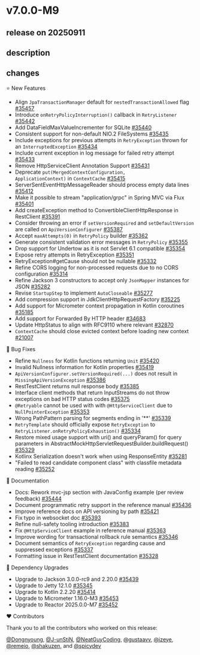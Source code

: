 # v7.0.0-M9

## release on 20250911
## description
## changes
⭐ New Features

* Align <code>JpaTransactionManager</code> default for <code>nestedTransactionAllowed</code> flag <a href="https://github.com/spring-projects/spring-framework/issues/35457" data-hovercard-type="issue" data-hovercard-url="/spring-projects/spring-framework/issues/35457/hovercard">#35457</a>
* Introduce <code>onRetryPolicyInterruption()</code> callback in <code>RetryListener</code> <a href="https://github.com/spring-projects/spring-framework/issues/35442" data-hovercard-type="issue" data-hovercard-url="/spring-projects/spring-framework/issues/35442/hovercard">#35442</a>
* Add DataFieldMaxValueIncrementer for SQLite <a href="https://github.com/spring-projects/spring-framework/issues/35440" data-hovercard-type="issue" data-hovercard-url="/spring-projects/spring-framework/issues/35440/hovercard">#35440</a>
* Consistent support for non-default NIO.2 FileSystems <a href="https://github.com/spring-projects/spring-framework/issues/35435" data-hovercard-type="issue" data-hovercard-url="/spring-projects/spring-framework/issues/35435/hovercard">#35435</a>
* Include exceptions for previous attempts in <code>RetryException</code> thrown for an <code>InterruptedException</code> <a href="https://github.com/spring-projects/spring-framework/issues/35434" data-hovercard-type="issue" data-hovercard-url="/spring-projects/spring-framework/issues/35434/hovercard">#35434</a>
* Include current exception in log message for failed retry attempt <a href="https://github.com/spring-projects/spring-framework/issues/35433" data-hovercard-type="issue" data-hovercard-url="/spring-projects/spring-framework/issues/35433/hovercard">#35433</a>
* Remove HttpServiceClient Annotation Support <a href="https://github.com/spring-projects/spring-framework/issues/35431" data-hovercard-type="issue" data-hovercard-url="/spring-projects/spring-framework/issues/35431/hovercard">#35431</a>
* Deprecate <code>put(MergedContextConfiguration, ApplicationContext)</code> in <code>ContextCache</code> <a href="https://github.com/spring-projects/spring-framework/issues/35415" data-hovercard-type="issue" data-hovercard-url="/spring-projects/spring-framework/issues/35415/hovercard">#35415</a>
* ServerSentEventHttpMessageReader should process empty data lines <a href="https://github.com/spring-projects/spring-framework/issues/35412" data-hovercard-type="issue" data-hovercard-url="/spring-projects/spring-framework/issues/35412/hovercard">#35412</a>
* Make it possible to stream "application/grpc" in Spring MVC via Flux <a href="https://github.com/spring-projects/spring-framework/issues/35401" data-hovercard-type="issue" data-hovercard-url="/spring-projects/spring-framework/issues/35401/hovercard">#35401</a>
* Add createException method to ConvertibleClientHttpResponse in RestClient <a href="https://github.com/spring-projects/spring-framework/issues/35391" data-hovercard-type="issue" data-hovercard-url="/spring-projects/spring-framework/issues/35391/hovercard">#35391</a>
* Consider throwing an error if <code>setVersionRequired</code> and <code>setDefaultVersion</code> are called on <code>ApiVersionConfigurer</code> <a href="https://github.com/spring-projects/spring-framework/issues/35387" data-hovercard-type="issue" data-hovercard-url="/spring-projects/spring-framework/issues/35387/hovercard">#35387</a>
* Accept <code>maxAttempts(0)</code> in <code>RetryPolicy</code> builder <a href="https://github.com/spring-projects/spring-framework/issues/35362" data-hovercard-type="issue" data-hovercard-url="/spring-projects/spring-framework/issues/35362/hovercard">#35362</a>
* Generate consistent validation error messages in <code>RetryPolicy</code> <a href="https://github.com/spring-projects/spring-framework/issues/35355" data-hovercard-type="issue" data-hovercard-url="/spring-projects/spring-framework/issues/35355/hovercard">#35355</a>
* Drop support for Undertow as it is not Servlet 6.1 compatible <a href="https://github.com/spring-projects/spring-framework/issues/35354" data-hovercard-type="issue" data-hovercard-url="/spring-projects/spring-framework/issues/35354/hovercard">#35354</a>
* Expose retry attempts in RetryException <a href="https://github.com/spring-projects/spring-framework/issues/35351" data-hovercard-type="issue" data-hovercard-url="/spring-projects/spring-framework/issues/35351/hovercard">#35351</a>
* RetryException#getCause should not be nullable <a href="https://github.com/spring-projects/spring-framework/issues/35332" data-hovercard-type="issue" data-hovercard-url="/spring-projects/spring-framework/issues/35332/hovercard">#35332</a>
* Refine CORS logging for non-processed requests due to no CORS configuration <a href="https://github.com/spring-projects/spring-framework/issues/35314" data-hovercard-type="issue" data-hovercard-url="/spring-projects/spring-framework/issues/35314/hovercard">#35314</a>
* Refine Jackson 3 constructors to accept only <code>JsonMapper</code> instances for JSON <a href="https://github.com/spring-projects/spring-framework/issues/35282" data-hovercard-type="issue" data-hovercard-url="/spring-projects/spring-framework/issues/35282/hovercard">#35282</a>
* Revise <code>StartupStep</code> to implement <code>AutoCloseable</code> <a href="https://github.com/spring-projects/spring-framework/issues/35277" data-hovercard-type="issue" data-hovercard-url="/spring-projects/spring-framework/issues/35277/hovercard">#35277</a>
* Add compression support in JdkClientHttpRequestFactory <a href="https://github.com/spring-projects/spring-framework/pull/35225" data-hovercard-type="pull_request" data-hovercard-url="/spring-projects/spring-framework/pull/35225/hovercard">#35225</a>
* Add support for Micrometer context propagation in Kotlin coroutines <a href="https://github.com/spring-projects/spring-framework/issues/35185" data-hovercard-type="issue" data-hovercard-url="/spring-projects/spring-framework/issues/35185/hovercard">#35185</a>
* Add support for Forwarded By HTTP header <a href="https://github.com/spring-projects/spring-framework/pull/34683" data-hovercard-type="pull_request" data-hovercard-url="/spring-projects/spring-framework/pull/34683/hovercard">#34683</a>
* Update HttpStatus to align with RFC9110 where relevant <a href="https://github.com/spring-projects/spring-framework/issues/32870" data-hovercard-type="issue" data-hovercard-url="/spring-projects/spring-framework/issues/32870/hovercard">#32870</a>
* <code>ContextCache</code> should close evicted context before loading new context <a href="https://github.com/spring-projects/spring-framework/issues/21007" data-hovercard-type="issue" data-hovercard-url="/spring-projects/spring-framework/issues/21007/hovercard">#21007</a>

🐞 Bug Fixes

* Refine <code>Nullness</code> for Kotlin functions returning <code>Unit</code> <a href="https://github.com/spring-projects/spring-framework/issues/35420" data-hovercard-type="issue" data-hovercard-url="/spring-projects/spring-framework/issues/35420/hovercard">#35420</a>
* Invalid Nullness information for Kotlin properties <a href="https://github.com/spring-projects/spring-framework/issues/35419" data-hovercard-type="issue" data-hovercard-url="/spring-projects/spring-framework/issues/35419/hovercard">#35419</a>
* <code>ApiVersionConfigurer.setVersionRequired(...)</code> does not result in <code>MissingApiVersionException</code> <a href="https://github.com/spring-projects/spring-framework/issues/35386" data-hovercard-type="issue" data-hovercard-url="/spring-projects/spring-framework/issues/35386/hovercard">#35386</a>
* RestTestClient returns null response body <a href="https://github.com/spring-projects/spring-framework/issues/35385" data-hovercard-type="issue" data-hovercard-url="/spring-projects/spring-framework/issues/35385/hovercard">#35385</a>
* Interface client methods that return InputStreams do not throw exceptions on bad HTTP status codes <a href="https://github.com/spring-projects/spring-framework/issues/35375" data-hovercard-type="issue" data-hovercard-url="/spring-projects/spring-framework/issues/35375/hovercard">#35375</a>
* <code>@Retryable</code> cannot be used with with <code>@HttpServiceClient</code> due to <code>NullPointerException</code> <a href="https://github.com/spring-projects/spring-framework/issues/35353" data-hovercard-type="issue" data-hovercard-url="/spring-projects/spring-framework/issues/35353/hovercard">#35353</a>
* Wrong PathPattern parsing for segments ending in '**' <a href="https://github.com/spring-projects/spring-framework/issues/35339" data-hovercard-type="issue" data-hovercard-url="/spring-projects/spring-framework/issues/35339/hovercard">#35339</a>
* <code>RetryTemplate</code> should officially expose <code>RetryException</code> to <code>RetryListener.onRetryPolicyExhaustion()</code> <a href="https://github.com/spring-projects/spring-framework/issues/35334" data-hovercard-type="issue" data-hovercard-url="/spring-projects/spring-framework/issues/35334/hovercard">#35334</a>
* Restore mixed usage support with uri() and queryParam() for query parameters in AbstractMockHttpServletRequestBuilder.buildRequest() <a href="https://github.com/spring-projects/spring-framework/pull/35329" data-hovercard-type="pull_request" data-hovercard-url="/spring-projects/spring-framework/pull/35329/hovercard">#35329</a>
* Kotlinx Serialization doesn't work when using ResponseEntity <a href="https://github.com/spring-projects/spring-framework/issues/35281" data-hovercard-type="issue" data-hovercard-url="/spring-projects/spring-framework/issues/35281/hovercard">#35281</a>
* "Failed to read candidate component class" with classfile metadata reading <a href="https://github.com/spring-projects/spring-framework/issues/35252" data-hovercard-type="issue" data-hovercard-url="/spring-projects/spring-framework/issues/35252/hovercard">#35252</a>

📔 Documentation

* Docs: Rework mvc-jsp section with JavaConfig example (per review feedback) <a href="https://github.com/spring-projects/spring-framework/pull/35444" data-hovercard-type="pull_request" data-hovercard-url="/spring-projects/spring-framework/pull/35444/hovercard">#35444</a>
* Document programmatic retry support in the reference manual <a href="https://github.com/spring-projects/spring-framework/issues/35436" data-hovercard-type="issue" data-hovercard-url="/spring-projects/spring-framework/issues/35436/hovercard">#35436</a>
* Improve reference docs on API versioning by path <a href="https://github.com/spring-projects/spring-framework/issues/35421" data-hovercard-type="issue" data-hovercard-url="/spring-projects/spring-framework/issues/35421/hovercard">#35421</a>
* Fix typo in websocket doc <a href="https://github.com/spring-projects/spring-framework/pull/35393" data-hovercard-type="pull_request" data-hovercard-url="/spring-projects/spring-framework/pull/35393/hovercard">#35393</a>
* Refine null-safety tooling introduction <a href="https://github.com/spring-projects/spring-framework/issues/35383" data-hovercard-type="issue" data-hovercard-url="/spring-projects/spring-framework/issues/35383/hovercard">#35383</a>
* Fix <code>@HttpServiceClient</code> example in reference manual <a href="https://github.com/spring-projects/spring-framework/pull/35363" data-hovercard-type="pull_request" data-hovercard-url="/spring-projects/spring-framework/pull/35363/hovercard">#35363</a>
* Improve wording for transactional rollback rule semantics <a href="https://github.com/spring-projects/spring-framework/issues/35346" data-hovercard-type="issue" data-hovercard-url="/spring-projects/spring-framework/issues/35346/hovercard">#35346</a>
* Document semantics of <code>RetryException</code> regarding cause and suppressed exceptions <a href="https://github.com/spring-projects/spring-framework/issues/35337" data-hovercard-type="issue" data-hovercard-url="/spring-projects/spring-framework/issues/35337/hovercard">#35337</a>
* Formatting issue in RestTestClient documentation <a href="https://github.com/spring-projects/spring-framework/issues/35328" data-hovercard-type="issue" data-hovercard-url="/spring-projects/spring-framework/issues/35328/hovercard">#35328</a>

🔨 Dependency Upgrades

* Upgrade to Jackson 3.0.0-rc9 and 2.20.0 <a href="https://github.com/spring-projects/spring-framework/issues/35439" data-hovercard-type="issue" data-hovercard-url="/spring-projects/spring-framework/issues/35439/hovercard">#35439</a>
* Upgrade to Jetty 12.1.0 <a href="https://github.com/spring-projects/spring-framework/issues/35345" data-hovercard-type="issue" data-hovercard-url="/spring-projects/spring-framework/issues/35345/hovercard">#35345</a>
* Upgrade to Kotlin 2.2.20 <a href="https://github.com/spring-projects/spring-framework/issues/35414" data-hovercard-type="issue" data-hovercard-url="/spring-projects/spring-framework/issues/35414/hovercard">#35414</a>
* Upgrade to Micrometer 1.16.0-M3 <a href="https://github.com/spring-projects/spring-framework/issues/35453" data-hovercard-type="issue" data-hovercard-url="/spring-projects/spring-framework/issues/35453/hovercard">#35453</a>
* Upgrade to Reactor 2025.0.0-M7 <a href="https://github.com/spring-projects/spring-framework/issues/35452" data-hovercard-type="issue" data-hovercard-url="/spring-projects/spring-framework/issues/35452/hovercard">#35452</a>

❤️ Contributors

Thank you to all the contributors who worked on this release:

<a class="user-mention notranslate" data-hovercard-type="user" data-hovercard-url="/users/Dongnyoung/hovercard" data-octo-click="hovercard-link-click" data-octo-dimensions="link_type:self" href="https://github.com/Dongnyoung">@Dongnyoung</a>, <a class="user-mention notranslate" data-hovercard-type="user" data-hovercard-url="/users/J-unStiN/hovercard" data-octo-click="hovercard-link-click" data-octo-dimensions="link_type:self" href="https://github.com/J-unStiN">@J-unStiN</a>, <a class="user-mention notranslate" data-hovercard-type="user" data-hovercard-url="/users/NeatGuyCoding/hovercard" data-octo-click="hovercard-link-click" data-octo-dimensions="link_type:self" href="https://github.com/NeatGuyCoding">@NeatGuyCoding</a>, <a class="user-mention notranslate" data-hovercard-type="user" data-hovercard-url="/users/gustaavv/hovercard" data-octo-click="hovercard-link-click" data-octo-dimensions="link_type:self" href="https://github.com/gustaavv">@gustaavv</a>, <a class="user-mention notranslate" data-hovercard-type="user" data-hovercard-url="/users/izeye/hovercard" data-octo-click="hovercard-link-click" data-octo-dimensions="link_type:self" href="https://github.com/izeye">@izeye</a>, <a class="user-mention notranslate" data-hovercard-type="user" data-hovercard-url="/users/remeio/hovercard" data-octo-click="hovercard-link-click" data-octo-dimensions="link_type:self" href="https://github.com/remeio">@remeio</a>, <a class="user-mention notranslate" data-hovercard-type="user" data-hovercard-url="/users/shakuzen/hovercard" data-octo-click="hovercard-link-click" data-octo-dimensions="link_type:self" href="https://github.com/shakuzen">@shakuzen</a>, and <a class="user-mention notranslate" data-hovercard-type="user" data-hovercard-url="/users/spicydev/hovercard" data-octo-click="hovercard-link-click" data-octo-dimensions="link_type:self" href="https://github.com/spicydev">@spicydev</a>


